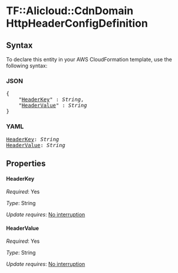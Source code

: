 # TF::Alicloud::CdnDomain HttpHeaderConfigDefinition

## Syntax

To declare this entity in your AWS CloudFormation template, use the following syntax:

### JSON

<pre>
{
    "<a href="#headerkey" title="HeaderKey">HeaderKey</a>" : <i>String</i>,
    "<a href="#headervalue" title="HeaderValue">HeaderValue</a>" : <i>String</i>
}
</pre>

### YAML

<pre>
<a href="#headerkey" title="HeaderKey">HeaderKey</a>: <i>String</i>
<a href="#headervalue" title="HeaderValue">HeaderValue</a>: <i>String</i>
</pre>

## Properties

#### HeaderKey

_Required_: Yes

_Type_: String

_Update requires_: [No interruption](https://docs.aws.amazon.com/AWSCloudFormation/latest/UserGuide/using-cfn-updating-stacks-update-behaviors.html#update-no-interrupt)

#### HeaderValue

_Required_: Yes

_Type_: String

_Update requires_: [No interruption](https://docs.aws.amazon.com/AWSCloudFormation/latest/UserGuide/using-cfn-updating-stacks-update-behaviors.html#update-no-interrupt)

